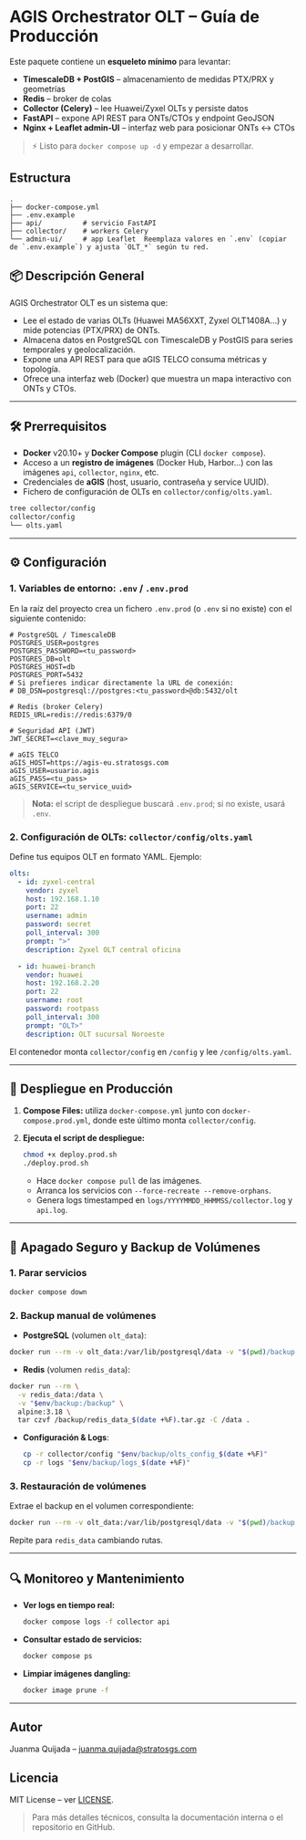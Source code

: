 # AGIS Orchestrator OLT – Guía de Producción

Este paquete contiene un **esqueleto mínimo** para levantar:

* **TimescaleDB + PostGIS** – almacenamiento de medidas PTX/PRX y geometrías
* **Redis** – broker de colas
* **Collector (Celery)** – lee Huawei/Zyxel OLTs y persiste datos
* **FastAPI** – expone API REST para ONTs/CTOs y endpoint GeoJSON
* **Nginx + Leaflet admin‑UI** – interfaz web para posicionar ONTs ↔ CTOs

> ⚡  Listo para `docker compose up -d` y empezar a desarrollar.

## Estructura

```
.
├── docker-compose.yml
├── .env.example
├── api/          # servicio FastAPI
├── collector/    # workers Celery
└── admin-ui/     # app Leaflet  Reemplaza valores en `.env` (copiar de `.env.example`) y ajusta `OLT_*` según tu red.
```

## 📦 Descripción General

AGIS Orchestrator OLT es un sistema que:

* Lee el estado de varias OLTs (Huawei MA56XXT, Zyxel OLT1408A…) y mide potencias (PTX/PRX) de ONTs.
* Almacena datos en PostgreSQL con TimescaleDB y PostGIS para series temporales y geolocalización.
* Expone una API REST para que aGIS TELCO consuma métricas y topología.
* Ofrece una interfaz web (Docker) que muestra un mapa interactivo con ONTs y CTOs.

---

## 🛠️ Prerrequisitos

* **Docker** v20.10+ y **Docker Compose** plugin (CLI `docker compose`).
* Acceso a un **registro de imágenes** (Docker Hub, Harbor…) con las imágenes `api`, `collector`, `nginx`, etc.
* Credenciales de **aGIS** (host, usuario, contraseña y service UUID).
* Fichero de configuración de OLTs en `collector/config/olts.yaml`.

```bash
tree collector/config
collector/config
└── olts.yaml
```

---

## ⚙️ Configuración

### 1. Variables de entorno: `.env` / `.env.prod`

En la raíz del proyecto crea un fichero `.env.prod` (o `.env` si no existe) con el siguiente contenido:

```dotenv
# PostgreSQL / TimescaleDB
POSTGRES_USER=postgres
POSTGRES_PASSWORD=<tu_password>
POSTGRES_DB=olt
POSTGRES_HOST=db
POSTGRES_PORT=5432
# Si prefieres indicar directamente la URL de conexión:
# DB_DSN=postgresql://postgres:<tu_password>@db:5432/olt

# Redis (broker Celery)
REDIS_URL=redis://redis:6379/0

# Seguridad API (JWT)
JWT_SECRET=<clave_muy_segura>

# aGIS TELCO
aGIS_HOST=https://agis-eu.stratosgs.com
aGIS_USER=usuario.agis
aGIS_PASS=<tu_pass>
aGIS_SERVICE=<tu_service_uuid>
```

> **Nota:** el script de despliegue buscará `.env.prod`; si no existe, usará `.env`.

### 2. Configuración de OLTs: `collector/config/olts.yaml`

Define tus equipos OLT en formato YAML. Ejemplo:

```yaml
olts:
  - id: zyxel-central
    vendor: zyxel
    host: 192.168.1.10
    port: 22
    username: admin
    password: secret
    poll_interval: 300
    prompt: ">"
    description: Zyxel OLT central oficina

  - id: huawei-branch
    vendor: huawei
    host: 192.168.2.20
    port: 22
    username: root
    password: rootpass
    poll_interval: 300
    prompt: "OLT>"
    description: OLT sucursal Noroeste
```

El contenedor monta `collector/config` en `/config` y lee `/config/olts.yaml`.

---

## 🚀 Despliegue en Producción

1. **Compose Files:** utiliza `docker-compose.yml` junto con `docker-compose.prod.yml`, donde este último monta `collector/config`.
2. **Ejecuta el script de despliegue:**

   ```bash
   chmod +x deploy.prod.sh
   ./deploy.prod.sh
   ```

   * Hace `docker compose pull` de las imágenes.
   * Arranca los servicios con `--force-recreate --remove-orphans`.
   * Genera logs timestamped en `logs/YYYYMMDD_HHMMSS/collector.log` y `api.log`.

---

## 🛑 Apagado Seguro y Backup de Volúmenes

### 1. Parar servicios

```bash
docker compose down
```

### 2. Backup manual de volúmenes

* **PostgreSQL** (volumen `olt_data`):

```bash
docker run --rm -v olt_data:/var/lib/postgresql/data -v "$(pwd)/backup:/backup" alpine:3.18 sh -c "tar czf /backup/db-$(date +%F).tgz -C /var/lib/postgresql/data ."
````

- **Redis** (volumen `redis_data`):
```bash
docker run --rm \
  -v redis_data:/data \
  -v "$env/backup:/backup" \
  alpine:3.18 \
  tar czvf /backup/redis_data_$(date +%F).tar.gz -C /data .
````

* **Configuración & Logs**:

  ```bash
  cp -r collector/config "$env/backup/olts_config_$(date +%F)"
  cp -r logs "$env/backup/logs_$(date +%F)"
  ```

### 3. Restauración de volúmenes

Extrae el backup en el volumen correspondiente:

```bash
docker run --rm -v olt_data:/var/lib/postgresql/data -v "$(pwd)/backup:/backup" alpine:3.18 sh -c "rm -rf /var/lib/postgresql/data/* && tar xzf /backup/db-2025-06-24.tgz -C /var/lib/postgresql/data"
```

Repite para `redis_data` cambiando rutas.

---

## 🔍 Monitoreo y Mantenimiento

* **Ver logs en tiempo real:**

  ```bash
  docker compose logs -f collector api
  ```

* **Consultar estado de servicios:**

  ```bash
  docker compose ps
  ```

* **Limpiar imágenes dangling:**

  ```bash
  docker image prune -f
  ```

---


## Autor

Juanma Quijada – juanma.quijada@stratosgs.com

## Licencia

MIT License – ver [LICENSE](LICENSE).

> Para más detalles técnicos, consulta la documentación interna o el repositorio en GitHub.

